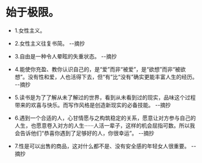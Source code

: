 # 始于极限。

- 1.女性主义。

- 2.女性主义往复书简。 --摘抄

- 3.自由是一种令人晕眩的失重状态。 --摘抄

- 4.能使你充盈、教你认识自己的，是“爱”而非“被爱”，是“欲想”而非“被欲想”。没有性和爱，人也活得下去，但“有”比“没有”确实更能丰富人生的经历。 --摘抄

- 5.读书是为了了解从未了解过的世界，看到从未看到过的现实，品味这个过程带来的欢喜与快乐。而写作风格是创造新现实的必备技能。 --摘抄

- 6.遇到一个合适的人，心甘情愿与之构筑稳定的关系，愿意让对方参与自己的人生，也愿意卷入对方的人生······人活一辈子，这样的机会屈指可数。所以我会告诉他们“恭喜你遇到了足够好的人，你很幸运”。 --摘抄

- 7.性是可以出售的商品，这对什么都不是、没有安全感的年轻女人很重要。 --摘抄
